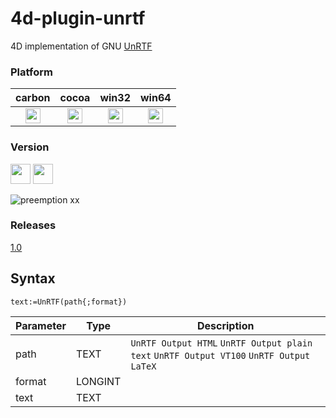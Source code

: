 # 4d-plugin-unrtf
4D implementation of GNU [UnRTF](https://www.gnu.org/software/unrtf/)

### Platform

| carbon | cocoa | win32 | win64 |
|:------:|:-----:|:---------:|:---------:|
|<img src="https://cloud.githubusercontent.com/assets/1725068/22371562/1b091f0a-e4db-11e6-8458-8653954a7cce.png" width="24" height="24" />|<img src="https://cloud.githubusercontent.com/assets/1725068/22371562/1b091f0a-e4db-11e6-8458-8653954a7cce.png" width="24" height="24" />|<img src="https://cloud.githubusercontent.com/assets/1725068/22371562/1b091f0a-e4db-11e6-8458-8653954a7cce.png" width="24" height="24" />|<img src="https://cloud.githubusercontent.com/assets/1725068/22371562/1b091f0a-e4db-11e6-8458-8653954a7cce.png" width="24" height="24" />|

### Version

<img src="https://cloud.githubusercontent.com/assets/1725068/18940648/2192ddba-8645-11e6-864d-6d5692d55717.png" width="32" height="32" /> <img src="https://user-images.githubusercontent.com/1725068/41266195-ddf767b2-6e30-11e8-9d6b-2adf6a9f57a5.png" width="32" height="32" />

![preemption xx](https://user-images.githubusercontent.com/1725068/41327179-4e839948-6efd-11e8-982b-a670d511e04f.png)

### Releases

[1.0](https://github.com/miyako/4d-plugin-unrtf/releases/tag/1.0)

## Syntax

```
text:=UnRTF(path{;format})
```

Parameter|Type|Description
------------|------------|----
path|TEXT|``UnRTF Output HTML`` ``UnRTF Output plain text`` ``UnRTF Output VT100`` ``UnRTF Output LaTeX``
format|LONGINT|
text|TEXT|
